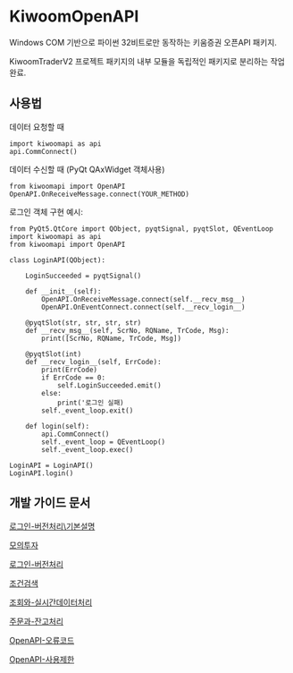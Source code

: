 # KiwoomOpenAPI

Windows COM 기반으로 파이썬 32비트로만 동작하는 키움증권 오픈API 패키지.

KiwoomTraderV2 프로젝트 패키지의 내부 모듈을 독립적인 패키지로 분리하는 작업 완료.




## 사용법

데이터 요청할 때

    import kiwoomapi as api
    api.CommConnect()

데이터 수신할 때 (PyQt QAxWidget 객체사용)

    from kiwoomapi import OpenAPI
    OpenAPI.OnReceiveMessage.connect(YOUR_METHOD) 


로그인 객체 구현 예시:

    from PyQt5.QtCore import QObject, pyqtSignal, pyqtSlot, QEventLoop
    import kiwoomapi as api
    from kiwoomapi import OpenAPI
    
    class LoginAPI(QObject):

        LoginSucceeded = pyqtSignal()

        def __init__(self):
            OpenAPI.OnReceiveMessage.connect(self.__recv_msg__)
            OpenAPI.OnEventConnect.connect(self.__recv_login__)

        @pyqtSlot(str, str, str, str)
        def __recv_msg__(self, ScrNo, RQName, TrCode, Msg):
            print([ScrNo, RQName, TrCode, Msg])
        
        @pyqtSlot(int)
        def __recv_login__(self, ErrCode):
            print(ErrCode)
            if ErrCode == 0:
                self.LoginSucceeded.emit()
            else:
                print('로그인 실패)
            self._event_loop.exit()

        def login(self):
            api.CommConnect()
            self._event_loop = QEventLoop()
            self._event_loop.exec()

    LoginAPI = LoginAPI()
    LoginAPI.login()





## 개발 가이드 문서

[로그인-버전처리\기본설명](/Docs/로그인-버전처리/기본설명.md)

[모의투자](Docs\모의투자.md)

[로그인-버전처리](Docs\로그인-버전처리\기본설명.md)

[조건검색](Docs\조건검색\기본설명.md)

[조회와-실시간데이터처리](Docs\조회와-실시간데이터처리\기본설명.md)

[주문과-잔고처리](Docs\주문과-잔고처리\기본설명.md)

[OpenAPI-오류코드](Docs\OpenAPI-오류코드.md)

[OpenAPI-사용제한](Docs\OpenAPI-사용제한.md)



